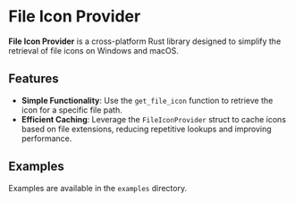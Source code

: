 # File Icon Provider

**File Icon Provider** is a cross-platform Rust library designed to simplify the retrieval of file icons on Windows and macOS.

## Features

- **Simple Functionality**: Use the `get_file_icon` function to retrieve the icon for a specific file path.
- **Efficient Caching**: Leverage the `FileIconProvider` struct to cache icons based on file extensions, reducing repetitive lookups and improving performance.

## Examples

Examples are available in the `examples` directory.